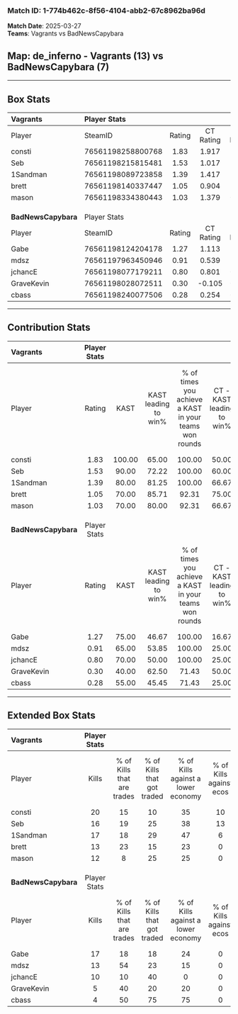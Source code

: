 ### Match ID: 1-774b462c-8f56-4104-abb2-67c8962ba96d  
**Match Date**: 2025-03-27  
**Teams**: Vagrants vs BadNewsCapybara  

## **Map**: de_inferno - Vagrants (13) vs BadNewsCapybara (7)  
---  

## Box Stats  

| **Vagrants**        | Player Stats      |        |           |          |        |       |       |         |        |      |     |
| :- | :- | :-: | :-: | :-: | :-: | :-: | :-: | :-: | :-: | :-: | :-: |
| Player              | SteamID           | Rating | CT Rating | T Rating |  KAST  |  ADR  | Kills | Assists | Deaths | K/D  | HS% |
| consti              | 76561198258800768 |  1.83  |   1.917   |  1.776   | 100.00 | 100.9 |  20   |    3    |   6    | 3.33 | 25  |
| Seb                 | 76561198215815481 |  1.53  |   1.017   |  2.506   | 90.00  | 97.1  |  16   |    5    |   8    | 2.00 | 50  |
| 1Sandman            | 76561198089723858 |  1.39  |   1.417   |  1.472   | 80.00  | 78.9  |  17   |    4    |   10   | 1.70 | 52  |
| brett               | 76561198140337447 |  1.05  |   0.904   |  1.529   | 70.00  | 74.4  |  13   |    4    |   13   | 1.00 | 53  |
| mason               | 76561198334380443 |  1.03  |   1.379   |  0.829   | 70.00  | 76.4  |  12   |    8    |   13   | 0.92 | 33  |
|                     |                   |        |           |          |        |       |       |         |        |      |     |
|                     |                   |        |           |          |        |       |       |         |        |      |     |
|                     |                   |        |           |          |        |       |       |         |        |      |     |
| **BadNewsCapybara** | Player Stats      |        |           |          |        |       |       |         |        |      |     |
| Player              | SteamID           | Rating | CT Rating | T Rating |  KAST  |  ADR  | Kills | Assists | Deaths | K/D  | HS% |
| Gabe                | 76561198124204178 |  1.27  |   1.113   |  1.590   | 75.00  | 94.5  |  17   |    4    |   15   | 1.13 | 41  |
| mdsz                | 76561197963450946 |  0.91  |   0.539   |  1.261   | 65.00  | 61.5  |  13   |    3    |   15   | 0.87 | 38  |
| jchancE             | 76561198077179211 |  0.80  |   0.801   |  0.978   | 70.00  | 61.8  |  10   |    5    |   16   | 0.63 | 20  |
| GraveKevin          | 76561198028072511 |  0.30  |  -0.105   |  0.618   | 40.00  | 38.3  |   5   |    2    |   15   | 0.33 | 80  |
| cbass               | 76561198240077506 |  0.28  |   0.254   |  0.632   | 55.00  | 36.6  |   4   |    2    |   18   | 0.22 | 75  |
---  

## Contribution Stats  

| **Vagrants**        | Player Stats |        |                      |                                                        |                           |                                                             |                          |                                                            |
| :- | :-: | :-: | :-: | :-: | :-: | :-: | :-: | :-: |
| Player              |    Rating    |  KAST  | KAST leading to win% | % of times you achieve a KAST in your teams won rounds | CT - KAST leading to win% | CT - % of times you achieve a KAST in your teams won rounds | T - KAST leading to win% | T - % of times you achieve a KAST in your teams won rounds |
| consti              |     1.83     | 100.00 |        65.00         |                         100.00                         |           50.00           |                           100.00                            |          87.50           |                           100.00                           |
| Seb                 |     1.53     | 90.00  |        72.22         |                         100.00                         |           60.00           |                           100.00                            |          87.50           |                           100.00                           |
| 1Sandman            |     1.39     | 80.00  |        81.25         |                         100.00                         |           66.67           |                           100.00                            |          100.00          |                           100.00                           |
| brett               |     1.05     | 70.00  |        85.71         |                         92.31                          |           75.00           |                           100.00                            |          100.00          |                           85.71                            |
| mason               |     1.03     | 70.00  |        80.00         |                         92.31                          |           66.67           |                           100.00                            |          100.00          |                           85.71                            |
|                     |              |        |                      |                                                        |                           |                                                             |                          |                                                            |
|                     |              |        |                      |                                                        |                           |                                                             |                          |                                                            |
|                     |              |        |                      |                                                        |                           |                                                             |                          |                                                            |
| **BadNewsCapybara** | Player Stats |        |                      |                                                        |                           |                                                             |                          |                                                            |
| Player              |    Rating    |  KAST  | KAST leading to win% | % of times you achieve a KAST in your teams won rounds | CT - KAST leading to win% | CT - % of times you achieve a KAST in your teams won rounds | T - KAST leading to win% | T - % of times you achieve a KAST in your teams won rounds |
| Gabe                |     1.27     | 75.00  |        46.67         |                         100.00                         |           16.67           |                           100.00                            |          66.67           |                           100.00                           |
| mdsz                |     0.91     | 65.00  |        53.85         |                         100.00                         |           25.00           |                           100.00                            |          66.67           |                           100.00                           |
| jchancE             |     0.80     | 70.00  |        50.00         |                         100.00                         |           25.00           |                           100.00                            |          60.00           |                           100.00                           |
| GraveKevin          |     0.30     | 40.00  |        62.50         |                         71.43                          |           50.00           |                           100.00                            |          66.67           |                           66.67                            |
| cbass               |     0.28     | 55.00  |        45.45         |                         71.43                          |           25.00           |                           100.00                            |          57.14           |                           66.67                            |
---  

## Extended Box Stats  

| **Vagrants**        | Player Stats |                            |                            |                                    |                         |                              |                                 |        |                             |                                     |                          |                               |                            |
| :- | :-: | :-: | :-: | :-: | :-: | :-: | :-: | :-: | :-: | :-: | :-: | :-: | :-: |
| Player              |    Kills     | % of Kills that are trades | % of Kills that got traded | % of Kills against a lower economy | % of Kills against ecos | % of Kills that are flawless | % of Kills that are close duels | Deaths | % of Deaths that get traded | % of Deaths against a lower economy | % of Deaths against ecos | % of Deaths that are flawless | % of Deaths that are close |
| consti              |      20      |             15             |             10             |                 35                 |           10            |              50              |                5                |   6    |             17              |                 17                  |            0             |              83               |             17             |
| Seb                 |      16      |             19             |             25             |                 38                 |           13            |              75              |                0                |   8    |             38              |                 13                  |            0             |              50               |             13             |
| 1Sandman            |      17      |             18             |             29             |                 47                 |            6            |              65              |                6                |   10   |             20              |                 20                  |            0             |              80               |             0              |
| brett               |      13      |             23             |             15             |                 23                 |            0            |              69              |               15                |   13   |             31              |                 23                  |            0             |              38               |             8              |
| mason               |      12      |             8              |             25             |                 25                 |            0            |              50              |                0                |   13   |             23              |                 38                  |            8             |              54               |             8              |
|                     |              |                            |                            |                                    |                         |                              |                                 |        |                             |                                     |                          |                               |                            |
|                     |              |                            |                            |                                    |                         |                              |                                 |        |                             |                                     |                          |                               |                            |
|                     |              |                            |                            |                                    |                         |                              |                                 |        |                             |                                     |                          |                               |                            |
| **BadNewsCapybara** | Player Stats |                            |                            |                                    |                         |                              |                                 |        |                             |                                     |                          |                               |                            |
| Player              |    Kills     | % of Kills that are trades | % of Kills that got traded | % of Kills against a lower economy | % of Kills against ecos | % of Kills that are flawless | % of Kills that are close duels | Deaths | % of Deaths that get traded | % of Deaths against a lower economy | % of Deaths against ecos | % of Deaths that are flawless | % of Deaths that are close |
| Gabe                |      17      |             18             |             18             |                 24                 |            0            |              65              |               12                |   15   |             33              |                  7                  |            0             |              67               |             13             |
| mdsz                |      13      |             54             |             23             |                 15                 |            0            |              62              |               15                |   15   |             20              |                 27                  |            0             |              60               |             7              |
| jchancE             |      10      |             10             |             40             |                 0                  |            0            |              40              |                0                |   16   |             25              |                 13                  |            0             |              56               |             0              |
| GraveKevin          |      5       |             40             |             20             |                 20                 |            0            |              40              |                0                |   15   |              7              |                 13                  |            0             |              60               |             0              |
| cbass               |      4       |             50             |             75             |                 75                 |            0            |             100              |                0                |   18   |             22              |                 11                  |            0             |              67               |             6              |
